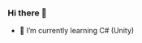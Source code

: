 ### Hi there 👋
 - 🌱 I’m currently learning C# (Unity)

<!--
**Tr1NgleBoss/Tr1NgleBoss** is a ✨ _special_ ✨ repository because its `README.md` (this file) appears on your GitHub profile.

Here are some ideas to get you started:



-->

